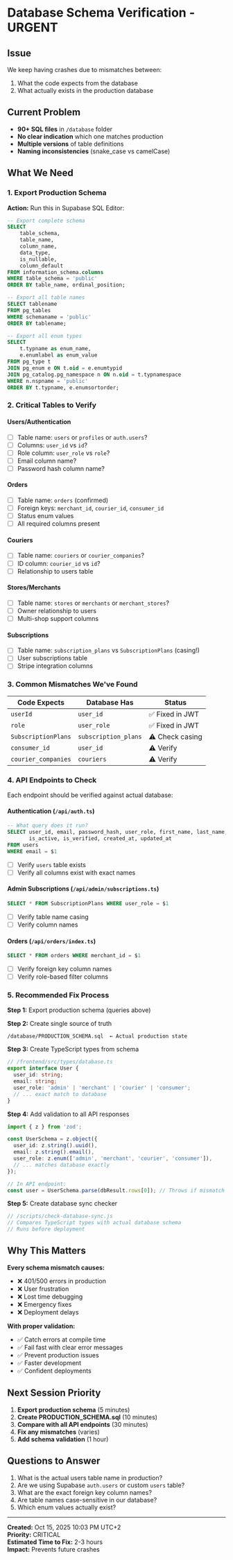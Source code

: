 # Database Schema Verification - URGENT

## Issue
We keep having crashes due to mismatches between:
1. What the code expects from the database
2. What actually exists in the production database

## Current Problem
- **90+ SQL files** in `/database` folder
- **No clear indication** which one matches production
- **Multiple versions** of table definitions
- **Naming inconsistencies** (snake_case vs camelCase)

## What We Need

### 1. Export Production Schema
**Action:** Run this in Supabase SQL Editor:
```sql
-- Export complete schema
SELECT 
    table_schema,
    table_name,
    column_name,
    data_type,
    is_nullable,
    column_default
FROM information_schema.columns
WHERE table_schema = 'public'
ORDER BY table_name, ordinal_position;

-- Export all table names
SELECT tablename 
FROM pg_tables 
WHERE schemaname = 'public'
ORDER BY tablename;

-- Export all enum types
SELECT 
    t.typname as enum_name,
    e.enumlabel as enum_value
FROM pg_type t 
JOIN pg_enum e ON t.oid = e.enumtypid  
JOIN pg_catalog.pg_namespace n ON n.oid = t.typnamespace
WHERE n.nspname = 'public'
ORDER BY t.typname, e.enumsortorder;
```

### 2. Critical Tables to Verify

#### Users/Authentication
- [ ] Table name: `users` or `profiles` or `auth.users`?
- [ ] Columns: `user_id` vs `id`?
- [ ] Role column: `user_role` vs `role`?
- [ ] Email column name?
- [ ] Password hash column name?

#### Orders
- [ ] Table name: `orders` (confirmed)
- [ ] Foreign keys: `merchant_id`, `courier_id`, `consumer_id`
- [ ] Status enum values
- [ ] All required columns present

#### Couriers
- [ ] Table name: `couriers` or `courier_companies`?
- [ ] ID column: `courier_id` vs `id`?
- [ ] Relationship to users table

#### Stores/Merchants
- [ ] Table name: `stores` or `merchants` or `merchant_stores`?
- [ ] Owner relationship to users
- [ ] Multi-shop support columns

#### Subscriptions
- [ ] Table name: `subscription_plans` vs `SubscriptionPlans` (casing!)
- [ ] User subscriptions table
- [ ] Stripe integration columns

### 3. Common Mismatches We've Found

| Code Expects | Database Has | Status |
|--------------|--------------|--------|
| `userId` | `user_id` | ✅ Fixed in JWT |
| `role` | `user_role` | ✅ Fixed in JWT |
| `SubscriptionPlans` | `subscription_plans` | ⚠️ Check casing |
| `consumer_id` | `user_id` | ⚠️ Verify |
| `courier_companies` | `couriers` | ⚠️ Verify |

### 4. API Endpoints to Check

Each endpoint should be verified against actual database:

#### Authentication (`/api/auth.ts`)
```sql
-- What query does it run?
SELECT user_id, email, password_hash, user_role, first_name, last_name, 
       is_active, is_verified, created_at, updated_at 
FROM users 
WHERE email = $1
```
- [ ] Verify `users` table exists
- [ ] Verify all columns exist with exact names

#### Admin Subscriptions (`/api/admin/subscriptions.ts`)
```sql
SELECT * FROM SubscriptionPlans WHERE user_role = $1
```
- [ ] Verify table name casing
- [ ] Verify column names

#### Orders (`/api/orders/index.ts`)
```sql
SELECT * FROM orders WHERE merchant_id = $1
```
- [ ] Verify foreign key column names
- [ ] Verify role-based filter columns

### 5. Recommended Fix Process

**Step 1:** Export production schema (queries above)

**Step 2:** Create single source of truth
```
/database/PRODUCTION_SCHEMA.sql  ← Actual production state
```

**Step 3:** Create TypeScript types from schema
```typescript
// /frontend/src/types/database.ts
export interface User {
  user_id: string;
  email: string;
  user_role: 'admin' | 'merchant' | 'courier' | 'consumer';
  // ... exact match to database
}
```

**Step 4:** Add validation to all API responses
```typescript
import { z } from 'zod';

const UserSchema = z.object({
  user_id: z.string().uuid(),
  email: z.string().email(),
  user_role: z.enum(['admin', 'merchant', 'courier', 'consumer']),
  // ... matches database exactly
});

// In API endpoint:
const user = UserSchema.parse(dbResult.rows[0]); // Throws if mismatch
```

**Step 5:** Create database sync checker
```javascript
// /scripts/check-database-sync.js
// Compares TypeScript types with actual database schema
// Runs before deployment
```

## Why This Matters

**Every schema mismatch causes:**
- ❌ 401/500 errors in production
- ❌ User frustration
- ❌ Lost time debugging
- ❌ Emergency fixes
- ❌ Deployment delays

**With proper validation:**
- ✅ Catch errors at compile time
- ✅ Fail fast with clear error messages
- ✅ Prevent production issues
- ✅ Faster development
- ✅ Confident deployments

## Next Session Priority

1. **Export production schema** (5 minutes)
2. **Create PRODUCTION_SCHEMA.sql** (10 minutes)
3. **Compare with all API endpoints** (30 minutes)
4. **Fix any mismatches** (varies)
5. **Add schema validation** (1 hour)

## Questions to Answer

1. What is the actual users table name in production?
2. Are we using Supabase `auth.users` or custom `users` table?
3. What are the exact foreign key column names?
4. Are table names case-sensitive in our database?
5. Which enum values actually exist?

---

**Created:** Oct 15, 2025 10:03 PM UTC+2  
**Priority:** CRITICAL  
**Estimated Time to Fix:** 2-3 hours  
**Impact:** Prevents future crashes
